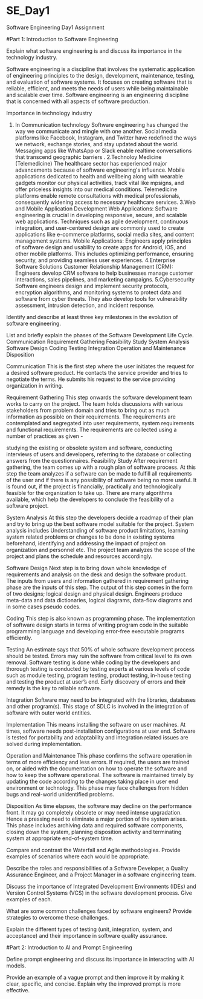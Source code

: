 # SE_Day1
Software Engineering Day1 Assignment

#Part 1: Introduction to Software Engineering

Explain what software engineering is and discuss its importance in the technology industry.

Software engineering is a discipline that involves the systematic application of engineering principles to the design, development, maintenance, testing, and evaluation of software systems. It focuses on creating software that is reliable, efficient, and meets the needs of users while being maintainable and scalable over time.
Software engineering is an engineering discipline that is concerned with all aspects of software production.

Importance in technology industry
1.  In Communication technology
Software engineering has changed the way we communicate and mingle with one another. Social media platforms like Facebook, Instagram, and Twitter have redefined the ways we network, exchange stories, and stay updated about the world. Messaging apps like WhatsApp or Slack enable realtime conversations that transcend geographic barriers .
2.Technoloy Medicine (Telemedicine)
 The healthcare sector has experienced major advancements because of software engineering's influence. Mobile applications dedicated to health and wellbeing along with wearable gadgets monitor our physical activities, track vital like mpsigns, and offer priceless insights into our medical conditions. Telemedicine platforms enable remote consultations with medical professionals, consequently widening access to necessary healthcare services.
3.Web and Mobile Application Development
Web Applications: Software engineering is crucial in developing responsive, secure, and scalable web applications. Techniques such as agile development, continuous integration, and user-centered design are commonly used to create applications like e-commerce platforms, social media sites, and content management systems.
Mobile Applications: Engineers apply principles of software design and usability to create apps for Android, iOS, and other mobile platforms. This includes optimizing performance, ensuring security, and providing seamless user experiences.
4.Enterprise Software Solutions
Customer Relationship Management (CRM): Engineers develop CRM software to help businesses manage customer interactions, sales pipelines, and marketing campaigns.
5.Cybersecurity
Software engineers design and implement security protocols, encryption algorithms, and monitoring systems to protect data and software from cyber threats.
They also develop tools for vulnerability assessment, intrusion detection, and incident response.


Identify and describe at least three key milestones in the evolution of software engineering.


List and briefly explain the phases of the Software Development Life Cycle.
Communication 
Requirement Gathering
Feasibility Study
System Analysis 
Software Design 
Coding 
Testing 
Integration 
Operation and Maintenance
Disposition 


Communication 
This is the first step where the user initiates the request for a desired software product. He contacts the service provider and tries to negotiate the terms. He submits his request to the service providing organization in writing.

Requirement Gathering
This step onwards the software development team works to carry on the project. The team holds discussions with various stakeholders from problem domain and tries to bring out as much information as possible on their requirements. The requirements are contemplated and segregated into user requirements, system requirements and functional requirements. The requirements are collected using a number of practices as given -

studying the existing or obsolete system and software,
conducting interviews of users and developers,
referring to the database or
collecting answers from the questionnaires.
Feasibility Study
After requirement gathering, the team comes up with a rough plan of software process. At this step the team analyzes if a software can be made to fulfill all requirements of the user and if there is any possibility of software being no more useful. It is found out, if the project is financially, practically and technologically feasible for the organization to take up. There are many algorithms available, which help the developers to conclude the feasibility of a software project.

System Analysis
At this step the developers decide a roadmap of their plan and try to bring up the best software model suitable for the project. System analysis includes Understanding of software product limitations, learning system related problems or changes to be done in existing systems beforehand, identifying and addressing the impact of project on organization and personnel etc. The project team analyzes the scope of the project and plans the schedule and resources accordingly.

Software Design
Next step is to bring down whole knowledge of requirements and analysis on the desk and design the software product. The inputs from users and information gathered in requirement gathering phase are the inputs of this step. The output of this step comes in the form of two designs; logical design and physical design. Engineers produce meta-data and data dictionaries, logical diagrams, data-flow diagrams and in some cases pseudo codes.

Coding
This step is also known as programming phase. The implementation of software design starts in terms of writing program code in the suitable programming language and developing error-free executable programs efficiently.

Testing
An estimate says that 50% of whole software development process should be tested. Errors may ruin the software from critical level to its own removal. Software testing is done while coding by the developers and thorough testing is conducted by testing experts at various levels of code such as module testing, program testing, product testing, in-house testing and testing the product at user’s end. Early discovery of errors and their remedy is the key to reliable software.

Integration
Software may need to be integrated with the libraries, databases and other program(s). This stage of SDLC is involved in the integration of software with outer world entities.

Implementation
This means installing the software on user machines. At times, software needs post-installation configurations at user end. Software is tested for portability and adaptability and integration related issues are solved during implementation.

Operation and Maintenance
This phase confirms the software operation in terms of more efficiency and less errors. If required, the users are trained on, or aided with the documentation on how to operate the software and how to keep the software operational. The software is maintained timely by updating the code according to the changes taking place in user end environment or technology. This phase may face challenges from hidden bugs and real-world unidentified problems.

Disposition
As time elapses, the software may decline on the performance front. It may go completely obsolete or may need intense upgradation. Hence a pressing need to eliminate a major portion of the system arises. This phase includes archiving data and required software components, closing down the system, planning disposition activity and terminating system at appropriate end-of-system time.

Compare and contrast the Waterfall and Agile methodologies. Provide examples of scenarios where each would be appropriate.


Describe the roles and responsibilities of a Software Developer, a Quality Assurance Engineer, and a Project Manager in a software engineering team.


Discuss the importance of Integrated Development Environments (IDEs) and Version Control Systems (VCS) in the software development process. Give examples of each.


What are some common challenges faced by software engineers? Provide strategies to overcome these challenges.


Explain the different types of testing (unit, integration, system, and acceptance) and their importance in software quality assurance.


#Part 2: Introduction to AI and Prompt Engineering


Define prompt engineering and discuss its importance in interacting with AI models.


Provide an example of a vague prompt and then improve it by making it clear, specific, and concise. Explain why the improved prompt is more effective.
